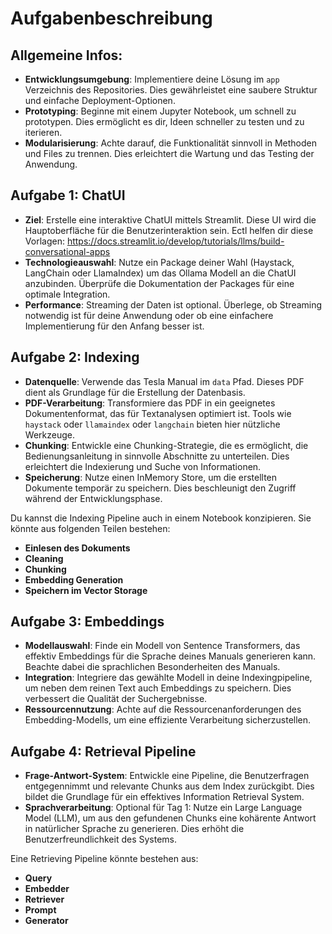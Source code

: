 # Aufgabenbeschreibung

## Allgemeine Infos:
- **Entwicklungsumgebung**: Implementiere deine Lösung im `app` Verzeichnis des Repositories. Dies gewährleistet eine saubere Struktur und einfache Deployment-Optionen.
- **Prototyping**: Beginne mit einem Jupyter Notebook, um schnell zu prototypen. Dies ermöglicht es dir, Ideen schneller zu testen und zu iterieren.
- **Modularisierung**: Achte darauf, die Funktionalität sinnvoll in Methoden und Files zu trennen. Dies erleichtert die Wartung und das Testing der Anwendung.

## Aufgabe 1: ChatUI
- **Ziel**: Erstelle eine interaktive ChatUI mittels Streamlit. Diese UI wird die Hauptoberfläche für die Benutzerinteraktion sein. Ectl helfen dir diese Vorlagen: https://docs.streamlit.io/develop/tutorials/llms/build-conversational-apps
- **Technologieauswahl**: Nutze ein Package deiner Wahl (Haystack, LangChain oder LlamaIndex) um das Ollama Modell an die ChatUI anzubinden. Überprüfe die Dokumentation der Packages für eine optimale Integration.
- **Performance**: Streaming der Daten ist optional. Überlege, ob Streaming notwendig ist für deine Anwendung oder ob eine einfachere Implementierung für den Anfang besser ist. 

## Aufgabe 2: Indexing
- **Datenquelle**: Verwende das Tesla Manual im `data` Pfad. Dieses PDF dient als Grundlage für die Erstellung der Datenbasis.
- **PDF-Verarbeitung**: Transformiere das PDF in ein geeignetes Dokumentenformat, das für Textanalysen optimiert ist. Tools wie `haystack` oder `llamaindex` oder `langchain` bieten hier nützliche Werkzeuge.
- **Chunking**: Entwickle eine Chunking-Strategie, die es ermöglicht, die Bedienungsanleitung in sinnvolle Abschnitte zu unterteilen. Dies erleichtert die Indexierung und Suche von Informationen.
- **Speicherung**: Nutze einen InMemory Store, um die erstellten Dokumente temporär zu speichern. Dies beschleunigt den Zugriff während der Entwicklungsphase.

Du kannst die Indexing Pipeline auch in einem Notebook konzipieren. Sie könnte aus folgenden Teilen bestehen:
- **Einlesen des Dokuments**
- **Cleaning**
- **Chunking**
- **Embedding Generation**
- **Speichern im Vector Storage**

## Aufgabe 3: Embeddings
- **Modellauswahl**: Finde ein Modell von Sentence Transformers, das effektiv Embeddings für die Sprache deines Manuals generieren kann. Beachte dabei die sprachlichen Besonderheiten des Manuals.
- **Integration**: Integriere das gewählte Modell in deine Indexingpipeline, um neben dem reinen Text auch Embeddings zu speichern. Dies verbessert die Qualität der Suchergebnisse.
- **Ressourcennutzung**: Achte auf die Ressourcenanforderungen des Embedding-Modells, um eine effiziente Verarbeitung sicherzustellen.

## Aufgabe 4: Retrieval Pipeline
- **Frage-Antwort-System**: Entwickle eine Pipeline, die Benutzerfragen entgegennimmt und relevante Chunks aus dem Index zurückgibt. Dies bildet die Grundlage für ein effektives Information Retrieval System.
- **Sprachverarbeitung**: Optional für Tag 1: Nutze ein Large Language Model (LLM), um aus den gefundenen Chunks eine kohärente Antwort in natürlicher Sprache zu generieren. Dies erhöht die Benutzerfreundlichkeit des Systems.

Eine Retrieving Pipeline könnte bestehen aus:
- **Query**
- **Embedder**
- **Retriever**
- **Prompt**
- **Generator**